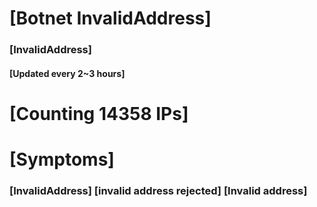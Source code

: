 # [Botnet InvalidAddress]
### [InvalidAddress]
#### [Updated every 2~3 hours]

# [Counting 14358 IPs]

# [Symptoms] 

###   [InvalidAddress] [invalid address rejected] [Invalid address]
